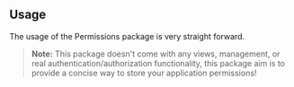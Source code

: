 ## Usage

The usage of the Permissions package is very straight forward.

> **Note:** This package doesn't come with any views, management, or real authentication/authorization functionality, this package aim is to provide a concise way to store your application permissions!
